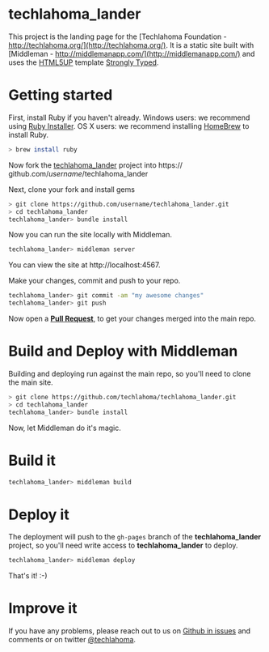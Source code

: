 techlahoma_lander
==

This project is the landing page for the [Techlahoma Foundation - http://techlahoma.org/](http://techlahoma.org/). It is a static site built with [Middleman - http://middlemanapp.com/](http://middlemanapp.com/) and uses the [HTML5UP](http://html5up.net/) template [Strongly Typed](http://html5up.net/strongly-typed).

Getting started
==
First, install Ruby if you haven't already.
Windows users: we recommend using [Ruby Installer](http://rubyinstaller.org/).
OS X users: we recommend installing [HomeBrew](http://brew.sh/) to install Ruby.
```sh
> brew install ruby
```

Now fork the [techlahoma_lander](https://github.com/techlahoma/techlahoma_lander) project into https:// github.com/_username_/techlahoma_lander

Next, clone your fork and install gems
```sh
> git clone https://github.com/username/techlahoma_lander.git
> cd techlahoma_lander
techlahoma_lander> bundle install
```

Now you can run the site locally with Middleman.
```sh
techlahoma_lander> middleman server
```

You can view the site at http://localhost:4567.

Make your changes, commit and push to your repo.
```sh
techlahoma_lander> git commit -am "my awesome changes"
techlahoma_lander> git push
```

Now open a **[Pull Request](https://github.com/techlahoma/techlahoma_lander/pulls)**, to get your changes merged into the main repo.

Build and Deploy with Middleman
==
Building and deploying run against the main repo, so you'll need to clone the main site.
```sh
> git clone https://github.com/techlahoma/techlahoma_lander.git
> cd techlahoma_lander
techlahoma_lander> bundle install
```
Now, let Middleman do it's magic.

Build it
===
```sh
techlahoma_lander> middleman build
```

Deploy it
===
The deployment will push to the `gh-pages` branch of the **techlahoma_lander** project, so you'll need write access to **techlahoma_lander** to deploy.
```sh
techlahoma_lander> middleman deploy
```

That's it! :-)

Improve it
==
If you have any problems, please reach out to us on [Github in issues](https://github.com/techlahoma/techlahoma_lander/issues) and comments or on twitter [@techlahoma](twitter.com/techlahoma).
